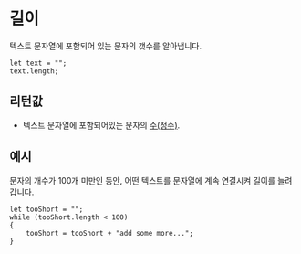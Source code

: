# 길이

텍스트 문자열에 포함되어 있는 문자의 갯수를 알아냅니다.

```block
let text = "";
text.length;
```

## 리턴값

* 텍스트 문자열에 포함되어있는 문자의 [수(정수)](/types/number).

## 예시

문자의 개수가 100개 미만인 동안, 어떤 텍스트를 문자열에 계속 연결시켜 길이를 늘려갑니다.

```blocks
let tooShort = "";
while (tooShort.length < 100)
{
    tooShort = tooShort + "add some more...";
}
```